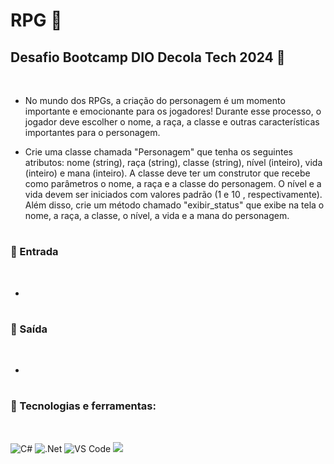 # RPG 🎲 

## Desafio Bootcamp DIO Decola Tech 2024 🚀 
</br>

- No mundo dos RPGs, a criação do personagem é um momento importante e emocionante para os jogadores! Durante esse processo, o jogador deve escolher o nome, a raça, a classe e outras características importantes para o personagem.

- Crie uma classe chamada "Personagem" que tenha os seguintes atributos: nome (string), raça (string), classe (string), nível (inteiro), vida (inteiro) e mana (inteiro). A classe deve ter um construtor que recebe como parâmetros o nome, a raça e a classe do personagem. O nível e a vida devem ser iniciados com valores padrão (1 e 10 , respectivamente). Além disso, crie um método chamado "exibir_status" que exibe na tela o nome, a raça, a classe, o nível, a vida e a mana do personagem.

#
### 📌 Entrada
</br>

- 

#
### 📌 Saída
</br>

- 

#
### 📌 Tecnologias e ferramentas:

</br>

<div>

![C#](https://img.shields.io/badge/c%23-%23239120.svg?style=for-the-badge&logo=csharp&logoColor=white)
![.Net](https://img.shields.io/badge/.NET-5C2D91?style=for-the-badge&logo=.net&logoColor=white)
![VS Code](https://img.shields.io/badge/VS%20Code-0078d7.svg?style=for-the-badge&logo=visual-studio-code&logoColor=white)
<a href="https://www.dio.me/" target="_blank"><img src="https://img.shields.io/badge/dio-%23323330.svg?style=for-the-badge&logo=Color=%23F7DF1E" target="_blank"></a>

</div>